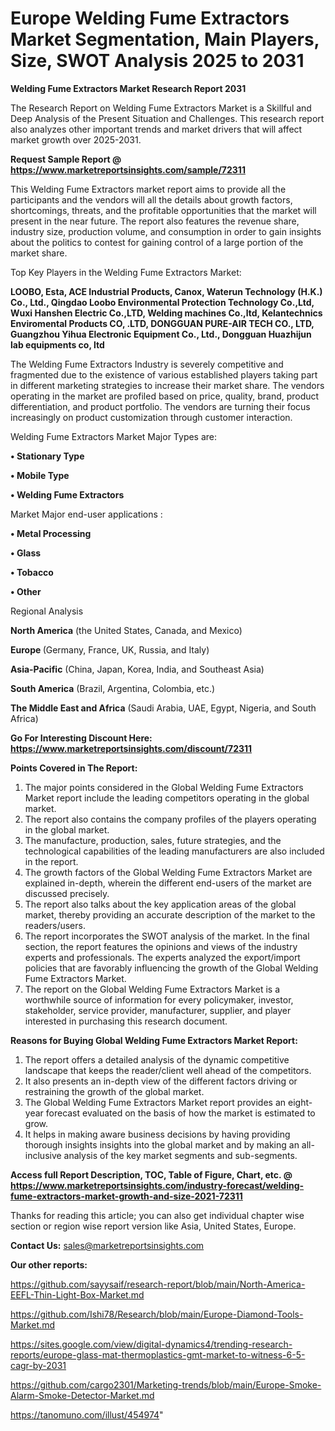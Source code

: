 # Europe Welding Fume Extractors Market Segmentation, Main Players, Size, SWOT Analysis 2025 to 2031

<strong>Welding Fume Extractors Market Research Report 2031</strong>

The Research Report on Welding Fume Extractors Market is a Skillful and Deep Analysis of the Present Situation and Challenges. This research report also analyzes other important trends and market drivers that will affect market growth over 2025-2031.

<strong>Request Sample Report @ <a href=https://www.marketreportsinsights.com/sample/72311>https://www.marketreportsinsights.com/sample/72311</a></strong>

This Welding Fume Extractors market report aims to provide all the participants and the vendors will all the details about growth factors, shortcomings, threats, and the profitable opportunities that the market will present in the near future. The report also features the revenue share, industry size, production volume, and consumption in order to gain insights about the politics to contest for gaining control of a large portion of the market share.

Top Key Players in the Welding Fume Extractors Market:

<strong>LOOBO, Esta, ACE Industrial Products, Canox, Waterun Technology (H.K.) Co., Ltd., Qingdao Loobo Environmental Protection Technology Co.,Ltd, Wuxi Hanshen Electric Co.,LTD, Welding machines Co.,ltd, Kelantechnics Enviromental Products CO, .LTD, DONGGUAN PURE-AIR TECH CO., LTD, Guangzhou Yihua Electronic Equipment Co., Ltd., Dongguan Huazhijun lab equipments co, ltd</strong>

The Welding Fume Extractors Industry is severely competitive and fragmented due to the existence of various established players taking part in different marketing strategies to increase their market share. The vendors operating in the market are profiled based on price, quality, brand, product differentiation, and product portfolio. The vendors are turning their focus increasingly on product customization through customer interaction.

Welding Fume Extractors Market Major Types are:

<strong>• Stationary Type

• Mobile Type

• Welding Fume Extractors</strong>

Market Major end-user applications :

<strong>• Metal Processing

• Glass

• Tobacco

• Other</strong>

Regional Analysis

</u><strong><b>North America</b></strong> (the United States, Canada, and Mexico)

<strong><b>Europe </b></strong>(Germany, France, UK, Russia, and Italy)

<strong><b>Asia-Pacific</b></strong> (China, Japan, Korea, India, and Southeast Asia)

<strong><b>South America</b></strong> (Brazil, Argentina, Colombia, etc.)

<strong><b>The Middle East and Africa</b></strong> (Saudi Arabia, UAE, Egypt, Nigeria, and South Africa)

<strong>Go For Interesting Discount Here: <a href=https://www.marketreportsinsights.com/discount/72311>https://www.marketreportsinsights.com/discount/72311</a></strong>

<strong>Points Covered in The Report:</strong>
<ol>
  <li>The major points considered in the Global Welding Fume Extractors Market report include the leading competitors operating in the global market.</li>
  <li>The report also contains the company profiles of the players operating in the global market.</li>
  <li>The manufacture, production, sales, future strategies, and the technological capabilities of the leading manufacturers are also included in the report.</li>
  <li>The growth factors of the Global Welding Fume Extractors Market are explained in-depth, wherein the different end-users of the market are discussed precisely.</li>
  <li>The report also talks about the key application areas of the global market, thereby providing an accurate description of the market to the readers/users.</li>
  <li>The report incorporates the SWOT analysis of the market. In the final section, the report features the opinions and views of the industry experts and professionals. The experts analyzed the export/import policies that are favorably influencing the growth of the Global Welding Fume Extractors Market.</li>
  <li>The report on the Global Welding Fume Extractors Market is a worthwhile source of information for every policymaker, investor, stakeholder, service provider, manufacturer, supplier, and player interested in purchasing this research document.</li>
</ol>
<strong>Reasons for Buying Global Welding Fume Extractors Market Report:</strong>

<ol>
  <li>The report offers a detailed analysis of the dynamic competitive landscape that keeps the reader/client well ahead of the competitors.</li>
  <li>It also presents an in-depth view of the different factors driving or restraining the growth of the global market.</li>
  <li>The Global Welding Fume Extractors Market report provides an eight-year forecast evaluated on the basis of how the market is estimated to grow.</li>
  <li>It helps in making aware business decisions by having providing thorough insights insights into the global market and by making an all-inclusive analysis of the key market segments and sub-segments.</li>
</ol>
<strong>Access full Report Description, TOC, Table of Figure, Chart, etc. @ <a href=https://www.marketreportsinsights.com/industry-forecast/welding-fume-extractors-market-growth-and-size-2021-72311>https://www.marketreportsinsights.com/industry-forecast/welding-fume-extractors-market-growth-and-size-2021-72311</a></strong>


Thanks for reading this article; you can also get individual chapter wise section or region wise report version like Asia, United States, Europe.

<strong>Contact Us:</strong>
sales@marketreportsinsights.com

<strong>Our other reports:</strong>

<a href=https://github.com/sayysaif/research-report/blob/main/North-America-EEFL-Thin-Light-Box-Market.md>https://github.com/sayysaif/research-report/blob/main/North-America-EEFL-Thin-Light-Box-Market.md</a>

<a href=https://github.com/Ishi78/Research/blob/main/Europe-Diamond-Tools-Market.md>https://github.com/Ishi78/Research/blob/main/Europe-Diamond-Tools-Market.md</a>

<a href=https://sites.google.com/view/digital-dynamics4/trending-research-reports/europe-glass-mat-thermoplastics-gmt-market-to-witness-6-5-cagr-by-2031>https://sites.google.com/view/digital-dynamics4/trending-research-reports/europe-glass-mat-thermoplastics-gmt-market-to-witness-6-5-cagr-by-2031</a>

<a href=https://github.com/cargo2301/Marketing-trends/blob/main/Europe-Smoke-Alarm-Smoke-Detector-Market.md>https://github.com/cargo2301/Marketing-trends/blob/main/Europe-Smoke-Alarm-Smoke-Detector-Market.md</a>

<a href=https://tanomuno.com/illust/454974>https://tanomuno.com/illust/454974</a>"
